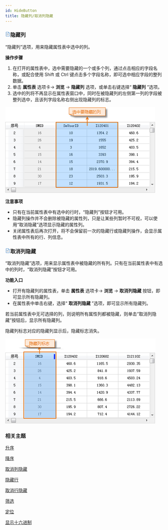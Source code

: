 ```yaml
---
id: HideButton
title: 隐藏列/取消列隐藏
---
```

### ![](../../img/read.gif)隐藏列

“隐藏列”选项，用来隐藏属性表中选中的列。

**操作步骤**

  1. 在打开的属性表中，选中需要隐藏的一个或多个列，通过点击相应的字段名称，或配合使用 Shift 或 Ctrl 键点击多个字段名称，即可选中相应字段的整列数据。
  2. 单击 **属性表** 选项卡-> **浏览** -> **隐藏列** 选项，或单击右键选择“ **隐藏列** ”选项。
  3. 选中的列将不再显示在属性表窗口中，同时在被隐藏列的左侧第一列的字段被整列选中，且该列字段名称右侧出现隐藏列的标志。  

![](img/hideMarker1.png)

**注意事项**

  * 只有在当前属性表中有选中的行时，“隐藏列”按钮才可用。
  * 隐藏列操作并不会删除被隐藏的属性列，只是让某些列暂时不可视，可以使用“取消隐藏”选项显示隐藏的属性列。
  * 关闭属性表后再次打开，将不会保留前一次的隐藏行或隐藏列操作，会显示属性表中所有的行、列信息。

### ![](../../img/read.gif)取消列隐藏

“取消列隐藏”选项，用来显示属性表中被隐藏的所有列。只有在当前属性表中有选中的列时，“取消列隐藏”按钮才可用。

**功能入口**

  * 打开有隐藏列的属性表，单击 **属性表** 选项卡-> **浏览** -> **取消列隐藏** 按钮，即可显示所有隐藏列。 
  * 在属性表中单击右键，选择“ **取消列隐藏** ”选项，即可显示所有隐藏列。

若当前属性表中无可选择的列，则说明所有属性列都被隐藏，则单击“取消列隐藏”按钮后，显示所有隐藏列。

隐藏列标志对应的隐藏列显示后，隐藏标志消失。

![](img/cancleHide1.png)    

### 相关主题 
  
 [升序](SortOrderAscendingButton)

 [降序](SortOrderDescendingButton)

 [取消列隐藏](CancelHideButton)

 [隐藏行](HiddenRows)

 [取消行隐藏](CancelHideRows)

 [筛选](FilterButton)

 [定位](GoToButton)

 [显示十六进制](DisplayHexadecimal)

